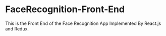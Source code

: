 # FaceRecognition-Front-End
This is the Front End of the Face Recognition App Implemented By React.js and Redux.
